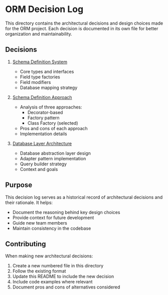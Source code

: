 # ORM Decision Log

This directory contains the architectural decisions and design choices made for the ORM project. Each decision is documented in its own file for better organization and maintainability.

## Decisions

1. [Schema Definition System](001-schema-definition-system.md)

   - Core types and interfaces
   - Field type factories
   - Field modifiers
   - Database mapping strategy

2. [Schema Definition Approach](002-schema-definition-approach.md)

   - Analysis of three approaches:
     - Decorator-based
     - Factory pattern
     - Class Factory (selected)
   - Pros and cons of each approach
   - Implementation details

3. [Database Layer Architecture](003-database-layer-architecture.md)
   - Database abstraction layer design
   - Adapter pattern implementation
   - Query builder strategy
   - Context and goals

## Purpose

This decision log serves as a historical record of architectural decisions and their rationale. It helps:

- Document the reasoning behind key design choices
- Provide context for future development
- Guide new team members
- Maintain consistency in the codebase

## Contributing

When making new architectural decisions:

1. Create a new numbered file in this directory
2. Follow the existing format
3. Update this README to include the new decision
4. Include code examples where relevant
5. Document pros and cons of alternatives considered

